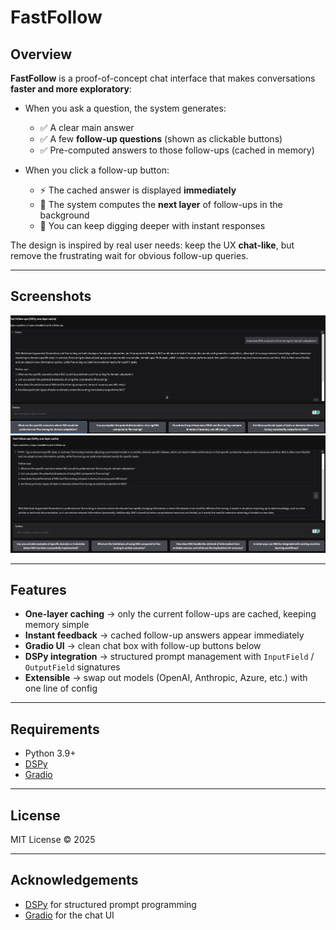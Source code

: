 # FastFollow
## Overview

**FastFollow** is a proof-of-concept chat interface that makes conversations **faster and more exploratory**:

- When you ask a question, the system generates:
  - ✅ A clear main answer
  - ✅ A few **follow-up questions** (shown as clickable buttons)
  - ✅ Pre-computed answers to those follow-ups (cached in memory)

- When you click a follow-up button:
  - ⚡ The cached answer is displayed **immediately**
  - 🔄 The system computes the **next layer** of follow-ups in the background
  - 🎯 You can keep digging deeper with instant responses

The design is inspired by real user needs: keep the UX **chat-like**, but remove the frustrating wait for obvious follow-up queries.

---
## Screenshots

![Screenshot](./images/ask1.png)
![Screenshot](./images/ask2.png)

---

## Features

- **One-layer caching** → only the current follow-ups are cached, keeping memory simple
- **Instant feedback** → cached follow-up answers appear immediately
- **Gradio UI** → clean chat box with follow-up buttons below
- **DSPy integration** → structured prompt management with `InputField` / `OutputField` signatures
- **Extensible** → swap out models (OpenAI, Anthropic, Azure, etc.) with one line of config

---

## Requirements

* Python 3.9+
* [DSPy](https://github.com/stanfordnlp/dspy)
* [Gradio](https://gradio.app/)

---

## License

MIT License © 2025

---

## Acknowledgements

* [DSPy](https://github.com/stanfordnlp/dspy) for structured prompt programming
* [Gradio](https://gradio.app/) for the chat UI

```
